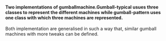 #### Two implementations of gumballmachine.Gumball-typical usues three classes to represent the different machines while gumball-pattern uses one class with which three machines are represented.

Both implementation are generalised in such a way that, similar gumball machines with more tweaks can be defined.
